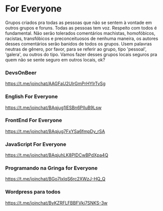 # For Everyone
Grupos criados pra todas as pessoas que não se sentem à vontade em outros grupos e foruns. 
Todas as pessoas tem voz. 
Respeito com todos é fundamental.
Não serão tolerados comentários machistas, homofóbicos, racistas, transfóbicos e preconceituosos de nenhuma maneira, os autores desses comentários serão banidos de todos os grupos. Usem palavras neutras de gênero, por favor, para se referir ao grupo, tipo 'pessoal', 'galera', ou outros do tipo.
Vamos fazer desses grupos locais seguros pra quem não se sente seguro em outros locais, ok? 

### DevsOnBeer
https://t.me/joinchat/AAGFaU2UlrGmPrHYIrTvSg

### English For Everyone
https://t.me/joinchat/BAqjug1lESBn6PlIuB9Lsw

### FrontEnd For Everyone
https://t.me/joinchat/BAqjug7FxYSa6fmpDy_rSA

### JavaScript For Everyone
https://t.me/joinchat/BAqjuhLK8PIDCwBPdXpa4Q

### Programando na Gringa for Everyone
https://t.me/joinchat/BGo7IxIqS6rc2XWzJ-HQ_Q

### Wordpress para todos
https://t.me/joinchat/ByKZRFLFBBFVkj7SNKS-3w

